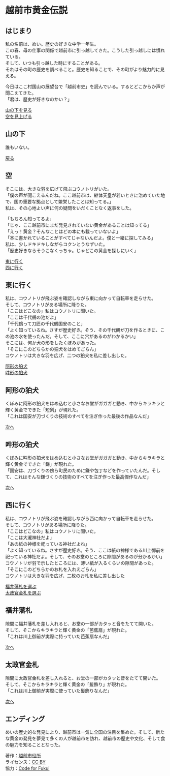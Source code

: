 # 越前市黄金伝説

## はじまり
私の名前は、めい。歴史の好きな中学一年生。  
この春、母の仕事の関係で越前市に引っ越してきた。こうした引っ越しには慣れている。  
そして、いつも引っ越した時にすることがある。  
それはその町の歴史を調べること。歴史を知ることで、その町がより魅力的に見える。

今日はここ村国山の展望台で「越前市史」を読んでいる。するとどこからか声が聞こえてきた。  
「君は、歴史が好きなのかい？」

[山の下を見る](#山の下)  
[空を見上げる](#空)

## 山の下
誰もいない。

[戻る](#はじまり)

## 空
そこには、大きな羽を広げて飛ぶコウノトリがいた。  
「僕の声が聞こえるんだね。ここ越前市は、継体天皇が若いときに治めていた地で、国の重要な拠点として繁栄したことは知ってる。」  
私は、その心地よい声に何の疑問をいだくことなく返事をした。

「もちろん知ってるよ」  
「じゃ、ここ越前市にまだ発見されていない黄金があることは知ってる」  
「えっ！黄金？そんなことはどの本にも載っていないよ」  
「本に書かれていることがすべてじゃないんだよ。僕と一緒に探してみる」  
私は、少しドキドキしながらコクンとうなずいた。  
「歴史好きならそうこなくっちゃ。じゃどこの黄金を探しにいく」

[東に行く](#東に行く)  
[西に行く](#西に行く)

## 東に行く
私は、コウノトリが飛ぶ姿を確認しながら東に向かって自転車を走らせた。  
そして、コウノトリがある場所に降りた。  
「ここはどこなの」私はコウノトリに聞いた。  
「ここは千代鶴の池だよ」  
「千代鶴って刀匠の千代鶴国安のこと」  
「よく知っているね。さすが歴史好き。そう、その千代鶴が刀を作るときに、この池の水を使ったんだ。そして、ここに穴があるのがわかるかい」  
そこには、何か犬の形をしたくぼみがあった。  
「そこにこのどちらかの狛犬をはめてごらん」  
コウノトリは大きな羽を広げ、二つの狛犬を私に差し出した。

[阿形の狛犬](#阿形の狛犬)  
[吽形の狛犬](#吽形の狛犬)

## 阿形の狛犬
くぼみに阿形の狛犬をはめ込むと小さなお堂がガガガと動き、中からキラキラと輝く黄金でできた「短剣」が現れた。  
「これは国安が刀づくりの技術のすべてを注ぎ作った最後の作品なんだ」

[次へ](#エンディング)

## 吽形の狛犬
くぼみに吽形の狛犬をはめ込むと小さなお堂がガガガと動き、中からキラキラと輝く黄金でできた「鎌」が現れた。  
「国安は、刀づくりの傍ら町民のために鎌や包丁などを作っていたんだ。そして、これはそんな鎌づくりの技術のすべてを注ぎ作った最高傑作なんだ」  

[次へ](#エンディング)

## 西に行く
私は、コウノトリが飛ぶ姿を確認しながら西に向かって自転車を走らせた。  
そして、コウノトリがある場所に降りた。  
「ここはどこなの」私はコウノトリに聞いた。  
「ここは大瀧神社だよ」  
「あの紙の神様を祀っている神社だよね」  
「よく知っているね。さすが歴史好き。そう、ここは紙の神様である川上御前を祀っている神社だよ。そして、そのお堂のところに隙間があるのが分かるかい」  
コウノトリが羽で示したところには、薄い紙が入るくらいの隙間があった。  
「そこにこのどちらかのお札を入れえごらん」  
コウノトリは大きな羽を広げ、二枚のお札を私に差し出した

[福井藩札を選ぶ](#福井藩札)  
[太政官金札を選ぶ](#太政官金札)

## 福井藩札
隙間に福井藩札を差し入れると、お堂の一部がカタッと音をたてて開いた。  
そして、そこからキラキラと輝く黄金の「芭蕉扇」が現れた。  
「これは川上御前が実際に持っていた芭蕉扇なんだ」

[次へ](#エンディング)

## 太政官金札
隙間に太政官金札を差し入れると、お堂の一部がカタッと音をたてて開いた。  
そして、そこからキラキラと輝く黄金の「髪飾り」が現れた。  
「これは川上御前が実際に使っていた髪飾りなんだ」

[次へ](#エンディング)

## エンディング
めいの歴史的な発見により、越前市は一気に全国の注目を集めた。そして、新たな黄金の発見を夢見て多くの人が越前市を訪れ、越前市の歴史や文化、そして食の魅力を知ることとなった。

  
  
著作：[越前市役所](https://www.city.echizen.lg.jp/)  
ライセンス：[CC BY](https://creativecommons.org/licenses/by/4.0/deed.ja)  
協力：[Code for Fukui](http://code4fukui.github.io/)
  
  
  
  
  
  
  
  
  
  
  
  
  
  
  
  
  

